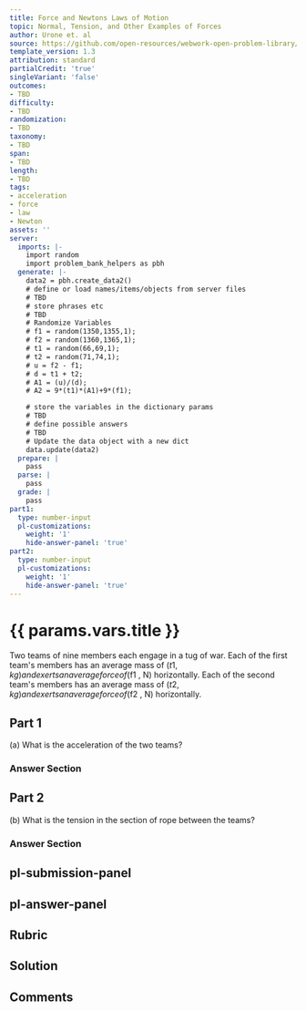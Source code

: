 ```yaml
---
title: Force and Newtons Laws of Motion
topic: Normal, Tension, and Other Examples of Forces
author: Urone et. al
source: https://github.com/open-resources/webwork-open-problem-library/tree/master/Contrib/BrockPhysics/College_Physics_Urone/4.Dynamics_Force_and_Newtons_Laws_of_Motion/Normal_Tension_and_Other_Examples_of_Forces/NU_U17-04-05-001.pg
template_version: 1.3
attribution: standard
partialCredit: 'true'
singleVariant: 'false'
outcomes:
- TBD
difficulty:
- TBD
randomization:
- TBD
taxonomy:
- TBD
span:
- TBD
length:
- TBD
tags:
- acceleration
- force
- law
- Newton
assets: ''
server:
  imports: |-
    import random
    import problem_bank_helpers as pbh
  generate: |-
    data2 = pbh.create_data2()
    # define or load names/items/objects from server files
    # TBD
    # store phrases etc
    # TBD
    # Randomize Variables
    # f1 = random(1350,1355,1);
    # f2 = random(1360,1365,1);
    # t1 = random(66,69,1);
    # t2 = random(71,74,1);
    # u = f2 - f1;
    # d = t1 + t2;
    # A1 = (u)/(d);
    # A2 = 9*(t1)*(A1)+9*(f1);

    # store the variables in the dictionary params
    # TBD
    # define possible answers
    # TBD
    # Update the data object with a new dict
    data.update(data2)
  prepare: |
    pass
  parse: |
    pass
  grade: |
    pass
part1:
  type: number-input
  pl-customizations:
    weight: '1'
    hide-answer-panel: 'true'
part2:
  type: number-input
  pl-customizations:
    weight: '1'
    hide-answer-panel: 'true'
---
```


# {{ params.vars.title }} 


Two teams of nine members each engage in a tug of war. Each of the first team's members has an average mass of ($t1 , kg) and exerts an average force of ($f1 , N) horizontally. Each of the second team's members has an average mass of ($t2 , kg) and exerts an average force of ($f2 , N) horizontally.

## Part 1 
(a) What is the acceleration of the two teams? 


 ### Answer Section

## Part 2 
(b) What is the tension in the section of rope between the teams? 


 ### Answer Section


## pl-submission-panel 


## pl-answer-panel 


## Rubric 


## Solution 


## Comments 


